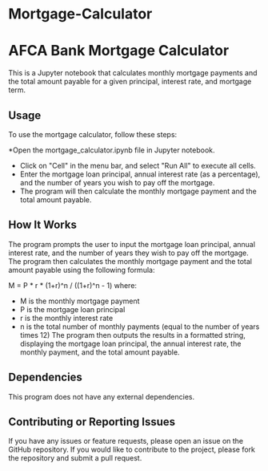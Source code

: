 # Mortgage-Calculator

# AFCA Bank Mortgage Calculator
This is a Jupyter notebook that calculates monthly mortgage payments and the total amount payable for a given principal, interest rate, and mortgage term.

## Usage
To use the mortgage calculator, follow these steps:

*Open the mortgage_calculator.ipynb file in Jupyter notebook.
* Click on "Cell" in the menu bar, and select "Run All" to execute all cells.
* Enter the mortgage loan principal, annual interest rate (as a percentage), and the number of years you wish to pay off the mortgage.
* The program will then calculate the monthly mortgage payment and the total amount payable.

## How It Works
The program prompts the user to input the mortgage loan principal, annual interest rate, and the number of years they wish to pay off the mortgage. The program then calculates the monthly mortgage payment and the total amount payable using the following formula:


M = P * r * (1+r)^n / ((1+r)^n - 1)
where:

* M is the monthly mortgage payment
* P is the mortgage loan principal
* r is the monthly interest rate
* n is the total number of monthly payments (equal to the number of years times 12)
The program then outputs the results in a formatted string, displaying the mortgage loan principal, the annual interest rate, the monthly payment, and the total amount payable.

## Dependencies
This program does not have any external dependencies.

## Contributing or Reporting Issues
If you have any issues or feature requests, please open an issue on the GitHub repository. If you would like to contribute to the project, please fork the repository and submit a pull request.
